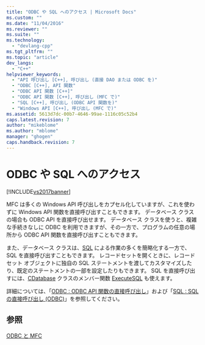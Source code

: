 ```yaml
---
title: "ODBC や SQL へのアクセス | Microsoft Docs"
ms.custom: ""
ms.date: "11/04/2016"
ms.reviewer: ""
ms.suite: ""
ms.technology: 
  - "devlang-cpp"
ms.tgt_pltfrm: ""
ms.topic: "article"
dev_langs: 
  - "C++"
helpviewer_keywords: 
  - "API 呼び出し [C++], 呼び出し (直接 DAO または ODBC を)"
  - "ODBC [C++], API 関数"
  - "ODBC API 関数 [C++]"
  - "ODBC API 関数 [C++], 呼び出し (MFC で)"
  - "SQL [C++], 呼び出し (ODBC API 関数を)"
  - "Windows API [C++], 呼び出し (MFC で)"
ms.assetid: 5613d7dc-00b7-4646-99ae-1116c05c52b4
caps.latest.revision: 7
author: "mikeblome"
ms.author: "mblome"
manager: "ghogen"
caps.handback.revision: 7
---
```

# ODBC や SQL へのアクセス
[!INCLUDE[vs2017banner](../../assembler/inline/includes/vs2017banner.md)]

MFC は多くの Windows API 呼び出しをカプセル化していますが、これを使わずに Windows API 関数を直接呼び出すこともできます。  データベース クラスの場合も ODBC API を直接呼び出せます。  データベース クラスを使うと、複雑な手続きなしに ODBC を利用できますが、その一方で、プログラムの任意の場所から ODBC API 関数を直接呼び出すこともできます。  
  
 また、データベース クラスは、[SQL](../../data/odbc/sql.md) による作業の多くを簡略化する一方で、SQL を直接呼び出すこともできます。  レコードセットを開くときに、レコードセット オブジェクトに独自の SQL ステートメントを渡してカスタマイズしたり、既定のステートメントの一部を設定したりもできます。  SQL を直接呼び出すには、[CDatabase](../../mfc/reference/cdatabase-class.md) クラスのメンバー関数 [ExecuteSQL](../Topic/CDatabase::ExecuteSQL.md) も使えます。  
  
 詳細については、「[ODBC : ODBC API 関数の直接呼び出し](../../data/odbc/odbc-calling-odbc-api-functions-directly.md)」および「[SQL : SQL の直接呼び出し \(ODBC\)](../../data/odbc/sql-making-direct-sql-calls-odbc.md)」を参照してください。  
  
## 参照  
 [ODBC と MFC](../../data/odbc/odbc-and-mfc.md)